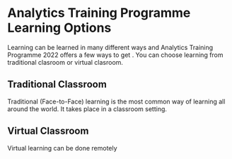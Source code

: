 # Analytics Training Programme Learning Options

Learning can be learned in many different ways and Analytics Training Programme 2022 offers a few ways to get . You can choose learning from traditional clasroom or virtual clasroom.

## Traditional Classroom

Traditional (Face-to-Face) learning is the most common way of  learning all around the world. It takes place in a classroom setting. 

## Virtual Classroom

Virtual learning can be done remotely